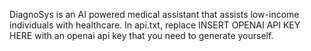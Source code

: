 DiagnoSys is an AI powered medical assistant that assists low-income individuals with healthcare.
In api.txt, replace INSERT OPENAI API KEY HERE with an openai api key that you need to generate yourself.
